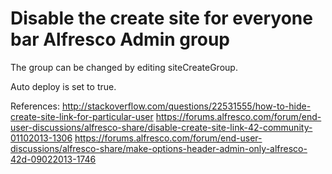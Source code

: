 # Disable the create site for everyone bar Alfresco Admin group

The group can be changed by editing siteCreateGroup.

Auto deploy is set to true.

References:
http://stackoverflow.com/questions/22531555/how-to-hide-create-site-link-for-particular-user
https://forums.alfresco.com/forum/end-user-discussions/alfresco-share/disable-create-site-link-42-community-01102013-1306
https://forums.alfresco.com/forum/end-user-discussions/alfresco-share/make-options-header-admin-only-alfresco-42d-09022013-1746
